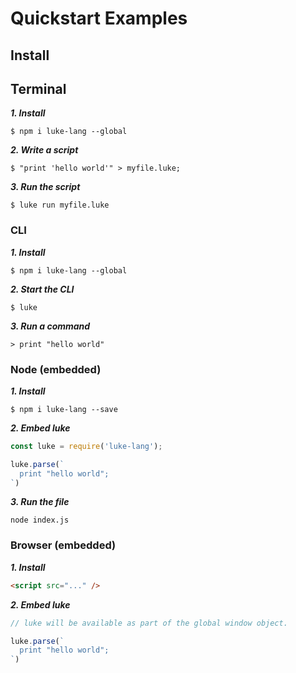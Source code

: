 # Quickstart Examples

## Install

## Terminal

***1. Install***

```shell
$ npm i luke-lang --global
```

***2. Write a script***

```shell
$ "print 'hello world'" > myfile.luke;
```

***3. Run the script***

```shell
$ luke run myfile.luke
```

### CLI

***1. Install***

```shell
$ npm i luke-lang --global
```

***2. Start the CLI***

```shell
$ luke
```

***3. Run a command***

```shell
> print "hello world"
```

### Node (embedded)

***1. Install***

```shell
$ npm i luke-lang --save
```

***2. Embed luke***

```javascript
const luke = require('luke-lang');

luke.parse(`
  print "hello world";
`)
```

***3. Run the file***

```shell
node index.js
```


### Browser (embedded)

***1. Install***

```html
<script src="..." />
```

***2. Embed luke***

```javascript
// luke will be available as part of the global window object.

luke.parse(`
  print "hello world";
`)
```

